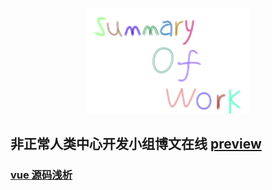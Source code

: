 <p align='center'><img width='260' src='./docs/.vuepress/public/logo.png'></p>  

## 非正常人类中心开发小组博文在线 [preview](https://mackkkk.github.io/SummaryOfwork/)

### [vue 源码浅析](https://mackkkk.github.io/SummaryOfwork/blog/vue/vuerealize.html)